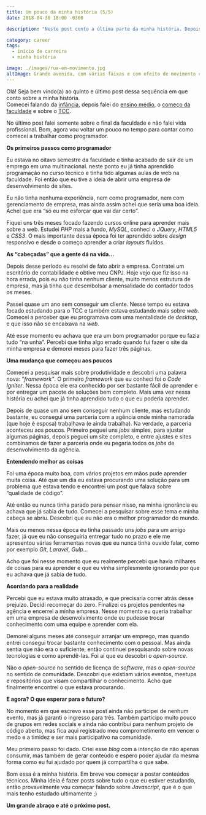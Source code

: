 ```yaml
---
title: Um pouco da minha história (5/5)
date: 2018-04-30 18:00 -0300

description: "Neste post conto a última parte da minha história. Depois de contar sobre minha infância, época de escola e faculdade e os desafios do TCC, agora é hora de voltar no tempo e falar um sobre o começo da carreira e também sobre os planos para o futuro."

category: career
tags:
  - início de carreira
  - minha história

image: ./images/rua-em-movimento.jpg
altImage: Grande avenida, com várias faixas e com efeito de movimento com as luzes dos carros, representando que já dei alguns passos, mas ainda tenho um caminho pela frente.
---
```


Olá! Seja bem vindo(a) ao quinto e último post dessa sequência em que conto sobre a minha história.  
Comecei falando da [infância](/um-pouco-da-minha-historia-1-5), depois falei do [ensino médio](/um-pouco-da-minha-historia-2-5), o [começo da faculdade](/um-pouco-da-minha-historia-3-5) e sobre o [TCC](/um-pouco-da-minha-historia-4-5).

<!-- end_excerpt -->

No último post falei somente sobre o final da faculdade e não falei vida profissional. Bom, agora vou voltar um pouco no tempo para contar como comecei a trabalhar como programador.

**Os primeiros passos como programador**

Eu estava no oitavo semestre da faculdade e tinha acabado de sair de um emprego em uma multinacional. neste ponto eu já tinha aprendido programação no curso técnico e tinha tido algumas aulas de web na faculdade. Foi então que eu tive a ideia de abrir uma empresa de desenvolvimento de sites.

Eu não tinha nenhuma experiência, nem como programador, nem com gerenciamento de empresa, mas ainda assim achei que seria uma boa ideia. Achei que era “só eu me esforçar que vai dar certo”.

Fiquei uns três meses focado fazendo cursos online para aprender mais sobre a web. Estudei _PHP_ mais a fundo, _MySQL_, conheci o _JQuery_, _HTML5_ e _CSS3_. O mais importante dessa época foi ter aprendido sobre _design_ responsivo e desde o começo aprender a criar _layouts_ fluídos.

**As “cabeçadas” que a gente dá na vida…**

Depois desse período eu resolvi de fato abrir a empresa. Contratei um escritório de contabilidade e obtive meu CNPJ. Hoje vejo que fiz isso na hora errada, pois eu não tinha nenhum cliente, muito menos estrutura de empresa, mas já tinha que desembolsar a mensalidade do contador todos os meses.

Passei quase um ano sem conseguir um cliente. Nesse tempo eu estava focado estudando para o TCC e também estava estudando mais sobre _web_. Comecei a perceber que eu programava com uma mentalidade de _desktop_, e que isso não se encaixava na _web_.

Até esse momento eu achava que era um bom programador porque eu fazia tudo “na unha”. Percebi que tinha algo errado quando fui fazer o site da minha empresa e demorei meses para fazer três páginas.

**Uma mudança que começou aos poucos**

Comecei a pesquisar mais sobre produtividade e descobri uma palavra nova: “_framework”_. O primeiro _framework_ que eu conheci foi o _Code Igniter_. Nessa época ele era conhecido por ser bastante fácil de aprender e por entregar um pacote de soluções bem completo. Mais uma vez nessa história eu achei que já tinha aprendido tudo o que eu poderia aprender.

Depois de quase um ano sem conseguir nenhum cliente, mas estudando bastante, eu consegui uma parceria com a agência onde minha namorada (que hoje é esposa) trabalhava (e ainda trabalha). Na verdade, a parceria aconteceu aos poucos. Primeiro peguei uns _jobs_ simples, para ajustar algumas páginas, depois peguei um site completo, e entre ajustes e sites combinamos de fazer a parceria onde eu pegaria todos os _jobs_ de desenvolvimento da agência.

**Entendendo melhor as coisas**

Foi uma época muito boa, com vários projetos em mãos pude aprender muita coisa. Até que um dia eu estava procurando uma solução para um problema que estava tendo e encontrei um post que falava sobre “qualidade de código”.

Até então eu nunca tinha parado para pensar nisso, na minha ignorância eu achava que já sabia de tudo. Comecei a pesquisar sobre esse tema e minha cabeça se abriu. Descobri que eu não era o melhor programador do mundo.

Mais ou menos nessa época eu tinha passado uns _jobs_ para um amigo fazer, já que eu não conseguiria entregar tudo no prazo e ele me apresentou várias ferramentas novas que eu nunca tinha ouvido falar, como por exemplo _Git_, _Laravel_, _Gulp_...

Acho que foi nesse momento que eu realmente percebi que havia milhares de coisas para eu aprender e que eu vinha simplesmente ignorando por que eu achava que já sabia de tudo.

**Acordando para a realidade**

Percebi que eu estava muito atrasado, e que precisaria correr atrás desse prejuízo. Decidi recomeçar do zero. Finalizei os projetos pendentes na agência e encerrei a minha empresa. Nesse momento eu queria trabalhar em uma empresa de desenvolvimento onde eu pudesse trocar conhecimento com uma equipe e aprender com ela.

Demorei alguns meses até conseguir arranjar um emprego, mas quando entrei consegui trocar bastante conhecimento com o pessoal. Mas ainda sentia que não era o suficiente, então continuei pesquisando sobre novas tecnologias e como aprendê-las. Foi aí que eu descobri o _open-source_.

Não o _open-source_ no sentido de licença de _software_, mas o _open-source_ no sentido de comunidade. Descobri que existiam vários eventos, meetups e repositórios que visam compartilhar o conhecimento. Acho que finalmente encontrei o que estava procurando.

**E agora? O que esperar para o futuro?**

No momento em que escrevo esse post ainda não participei de nenhum evento, mas já garanti o ingresso para três. Também participo muito pouco de grupos em redes sociais e ainda não contribui para nenhum projeto de código aberto, mas fica aqui registrado meu comprometimento em vencer o medo e a timidez e ser mais participativo na comunidade.

Meu primeiro passo foi dado. Criei esse _blog_ com a intenção de não apenas consumir, mas também de gerar conteúdo e espero poder ajudar da mesma forma como eu fui ajudado por quem já compartilha o que sabe.

Bom essa é a minha história. Em breve vou começar a postar conteúdos técnicos. Minha ideia é fazer posts sobre tudo o que eu estiver estudando, então provavelmente vou começar falando sobre _Javascript_, que é o que mais tenho estudado ultimamente ;)

**Um grande abraço e até o próximo post.**
